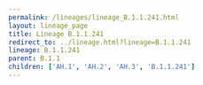 ```yaml
---
permalink: /lineages/lineage_B.1.1.241.html
layout: lineage_page
title: Lineage B.1.1.241
redirect_to: ../lineage.html?lineage=B.1.1.241
lineage: B.1.1.241
parent: B.1.1
children: ['AH.1', 'AH.2', 'AH.3', 'B.1.1.241']
---
```

